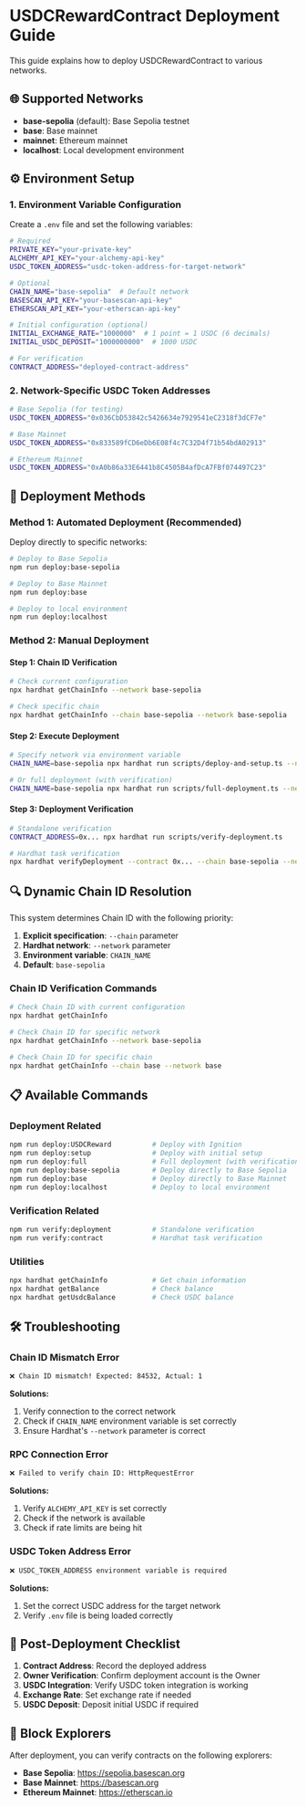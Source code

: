 # USDCRewardContract Deployment Guide

This guide explains how to deploy USDCRewardContract to various networks.

## 🌐 Supported Networks

- **base-sepolia** (default): Base Sepolia testnet
- **base**: Base mainnet
- **mainnet**: Ethereum mainnet
- **localhost**: Local development environment

## ⚙️ Environment Setup

### 1. Environment Variable Configuration

Create a `.env` file and set the following variables:

```bash
# Required
PRIVATE_KEY="your-private-key"
ALCHEMY_API_KEY="your-alchemy-api-key"
USDC_TOKEN_ADDRESS="usdc-token-address-for-target-network"

# Optional
CHAIN_NAME="base-sepolia"  # Default network
BASESCAN_API_KEY="your-basescan-api-key"
ETHERSCAN_API_KEY="your-etherscan-api-key"

# Initial configuration (optional)
INITIAL_EXCHANGE_RATE="1000000"  # 1 point = 1 USDC (6 decimals)
INITIAL_USDC_DEPOSIT="1000000000"  # 1000 USDC

# For verification
CONTRACT_ADDRESS="deployed-contract-address"
```

### 2. Network-Specific USDC Token Addresses

```bash
# Base Sepolia (for testing)
USDC_TOKEN_ADDRESS="0x036CbD53842c5426634e7929541eC2318f3dCF7e"

# Base Mainnet
USDC_TOKEN_ADDRESS="0x833589fCD6eDb6E08f4c7C32D4f71b54bdA02913"

# Ethereum Mainnet
USDC_TOKEN_ADDRESS="0xA0b86a33E6441b8C4505B4afDcA7FBf074497C23"
```

## 🚀 Deployment Methods

### Method 1: Automated Deployment (Recommended)

Deploy directly to specific networks:

```bash
# Deploy to Base Sepolia
npm run deploy:base-sepolia

# Deploy to Base Mainnet
npm run deploy:base

# Deploy to local environment
npm run deploy:localhost
```

### Method 2: Manual Deployment

#### Step 1: Chain ID Verification

```bash
# Check current configuration
npx hardhat getChainInfo --network base-sepolia

# Check specific chain
npx hardhat getChainInfo --chain base-sepolia --network base-sepolia
```

#### Step 2: Execute Deployment

```bash
# Specify network via environment variable
CHAIN_NAME=base-sepolia npx hardhat run scripts/deploy-and-setup.ts --network base-sepolia

# Or full deployment (with verification)
CHAIN_NAME=base-sepolia npx hardhat run scripts/full-deployment.ts --network base-sepolia
```

#### Step 3: Deployment Verification

```bash
# Standalone verification
CONTRACT_ADDRESS=0x... npx hardhat run scripts/verify-deployment.ts

# Hardhat task verification
npx hardhat verifyDeployment --contract 0x... --chain base-sepolia --network base-sepolia
```

## 🔍 Dynamic Chain ID Resolution

This system determines Chain ID with the following priority:

1. **Explicit specification**: `--chain` parameter
2. **Hardhat network**: `--network` parameter
3. **Environment variable**: `CHAIN_NAME`
4. **Default**: `base-sepolia`

### Chain ID Verification Commands

```bash
# Check Chain ID with current configuration
npx hardhat getChainInfo

# Check Chain ID for specific network
npx hardhat getChainInfo --network base-sepolia

# Check Chain ID for specific chain
npx hardhat getChainInfo --chain base --network base
```

## 📋 Available Commands

### Deployment Related

```bash
npm run deploy:USDCReward          # Deploy with Ignition
npm run deploy:setup               # Deploy with initial setup
npm run deploy:full                # Full deployment (with verification)
npm run deploy:base-sepolia        # Deploy directly to Base Sepolia
npm run deploy:base                # Deploy directly to Base Mainnet
npm run deploy:localhost           # Deploy to local environment
```

### Verification Related

```bash
npm run verify:deployment          # Standalone verification
npm run verify:contract            # Hardhat task verification
```

### Utilities

```bash
npx hardhat getChainInfo           # Get chain information
npx hardhat getBalance             # Check balance
npx hardhat getUsdcBalance         # Check USDC balance
```

## 🛠️ Troubleshooting

### Chain ID Mismatch Error

```bash
❌ Chain ID mismatch! Expected: 84532, Actual: 1
```

**Solutions:**

1. Verify connection to the correct network
2. Check if `CHAIN_NAME` environment variable is set correctly
3. Ensure Hardhat's `--network` parameter is correct

### RPC Connection Error

```bash
❌ Failed to verify chain ID: HttpRequestError
```

**Solutions:**

1. Verify `ALCHEMY_API_KEY` is set correctly
2. Check if the network is available
3. Check if rate limits are being hit

### USDC Token Address Error

```bash
❌ USDC_TOKEN_ADDRESS environment variable is required
```

**Solutions:**

1. Set the correct USDC address for the target network
2. Verify `.env` file is being loaded correctly

## 📝 Post-Deployment Checklist

1. **Contract Address**: Record the deployed address
2. **Owner Verification**: Confirm deployment account is the Owner
3. **USDC Integration**: Verify USDC token integration is working
4. **Exchange Rate**: Set exchange rate if needed
5. **USDC Deposit**: Deposit initial USDC if required

## 🔗 Block Explorers

After deployment, you can verify contracts on the following explorers:

- **Base Sepolia**: https://sepolia.basescan.org
- **Base Mainnet**: https://basescan.org
- **Ethereum Mainnet**: https://etherscan.io
